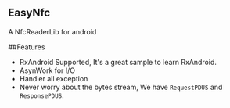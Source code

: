 EasyNfc
-----

A NfcReaderLib for android


##Features
* RxAndroid Supported, It's a great sample to learn RxAndroid.
* AsynWork for I/O
* Handler all exception
* Never worry about the bytes stream, We have `RequestPDUS` and `ResponsePDUS`.

